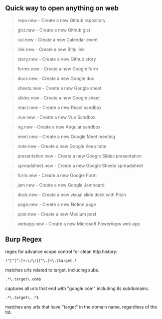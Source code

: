 ## Quick way to open anything on web

> repo.new - Create a new Github repository

> gist.new - Create a new Github gist

> cal.new - Create a new Calendar event

> link.new - Create a new Bitly link

> story.new - Create a new Github story

> forms.new - Create a new Google form

> docs.new - Create a new Google doc

> sheets.new - Create a new Google sheet

> slides.new - Create a new Google sheet

> react.new - Create a new React sandbox

> vue.new - Create a new Vue Sandbox

> ng.new - Create a new Angular sandbox

> meet.new - Create a new Google Meet meeting

> note.new - Create a new Google Keep note

> presentation.new - Create a new Google Slides presentation

> spreadsheet.new - Create a new Google Sheets spreadsheet

> form.new - Create a new Google Form

> jam.new - Create a new Google Jamboard

> deck.new - Create a new visual slide deck with Pitch

> page.new - Create a new Notion page

> post.new - Create a new Medium post

> webapp.new - Create a new Microsoft PowerApps web app


## Burp Regex ##

regex for advance scope control for clean http history:

`(^|^[^:]+:\/\/|[^\.]+\.)target.*`

matches urls related to target, including subs.

`.*\.target\.com$`

captures all urls that end with "google.com" including its subdomains.

`.*\.target\..*$`

matches any urls that have "target" in the domain name, regardless of the tld.
